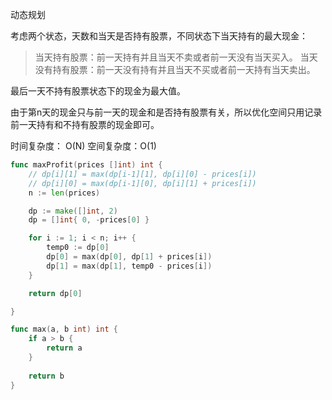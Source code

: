 动态规划

考虑两个状态，天数和当天是否持有股票，不同状态下当天持有的最大现金：

> 当天持有股票：前一天持有并且当天不卖或者前一天没有当天买入。
   当天没有持有股票：前一天没有持有并且当天不买或者前一天持有当天卖出。

最后一天不持有股票状态下的现金为最大值。

由于第n天的现金只与前一天的现金和是否持有股票有关，所以优化空间只用记录前一天持有和不持有股票的现金即可。

时间复杂度： O(N)
空间复杂度：O(1)

```Go
func maxProfit(prices []int) int {
    // dp[i][1] = max(dp[i-1][1], dp[i][0] - prices[i])
    // dp[i][0] = max(dp[i-1][0], dp[i][1] + prices[i])
    n := len(prices)

    dp := make([]int, 2)
    dp = []int{ 0, -prices[0] }

    for i := 1; i < n; i++ {
        temp0 := dp[0]
        dp[0] = max(dp[0], dp[1] + prices[i])
        dp[1] = max(dp[1], temp0 - prices[i])
    }

    return dp[0]

}

func max(a, b int) int {
    if a > b {
        return a
    }
    
    return b
}
```